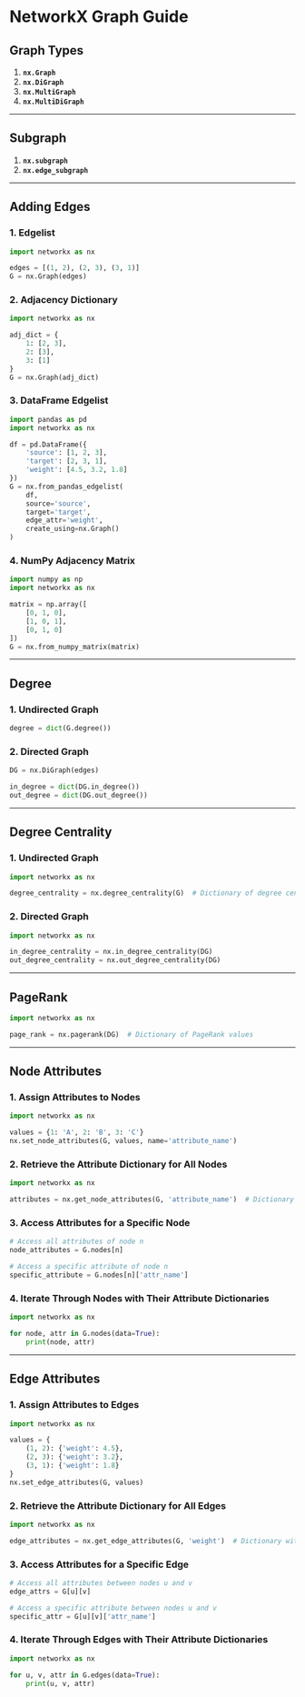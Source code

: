 # NetworkX Graph Guide

## Graph Types

1. **`nx.Graph`**
2. **`nx.DiGraph`**
3. **`nx.MultiGraph`**
4. **`nx.MultiDiGraph`**

---

## Subgraph

1. **`nx.subgraph`**
2. **`nx.edge_subgraph`**

---

## Adding Edges

### 1. Edgelist

```python
import networkx as nx

edges = [(1, 2), (2, 3), (3, 1)]
G = nx.Graph(edges)
```

### 2. Adjacency Dictionary

```python
import networkx as nx

adj_dict = {
    1: [2, 3],
    2: [3],
    3: [1]
}
G = nx.Graph(adj_dict)
```

### 3. DataFrame Edgelist

```python
import pandas as pd
import networkx as nx

df = pd.DataFrame({
    'source': [1, 2, 3],
    'target': [2, 3, 1],
    'weight': [4.5, 3.2, 1.8]
})
G = nx.from_pandas_edgelist(
    df,
    source='source',
    target='target',
    edge_attr='weight',
    create_using=nx.Graph()
)
```

### 4. NumPy Adjacency Matrix

```python
import numpy as np
import networkx as nx

matrix = np.array([
    [0, 1, 0],
    [1, 0, 1],
    [0, 1, 0]
])
G = nx.from_numpy_matrix(matrix)
```

---

## Degree

### 1. Undirected Graph

```python
degree = dict(G.degree())
```

### 2. Directed Graph

```python
DG = nx.DiGraph(edges)

in_degree = dict(DG.in_degree())
out_degree = dict(DG.out_degree())
```

---

## Degree Centrality

### 1. Undirected Graph

```python
import networkx as nx

degree_centrality = nx.degree_centrality(G)  # Dictionary of degree centrality
```

### 2. Directed Graph

```python
import networkx as nx

in_degree_centrality = nx.in_degree_centrality(DG)
out_degree_centrality = nx.out_degree_centrality(DG)
```

---

## PageRank

```python
import networkx as nx

page_rank = nx.pagerank(DG)  # Dictionary of PageRank values
```

---

## Node Attributes

### 1. Assign Attributes to Nodes

```python
import networkx as nx

values = {1: 'A', 2: 'B', 3: 'C'}
nx.set_node_attributes(G, values, name='attribute_name')
```

### 2. Retrieve the Attribute Dictionary for All Nodes

```python
import networkx as nx

attributes = nx.get_node_attributes(G, 'attribute_name')  # Dictionary with node as the key
```

### 3. Access Attributes for a Specific Node

```python
# Access all attributes of node n
node_attributes = G.nodes[n]

# Access a specific attribute of node n
specific_attribute = G.nodes[n]['attr_name']
```

### 4. Iterate Through Nodes with Their Attribute Dictionaries

```python
import networkx as nx

for node, attr in G.nodes(data=True):
    print(node, attr)
```

---

## Edge Attributes

### 1. Assign Attributes to Edges

```python
import networkx as nx

values = {
    (1, 2): {'weight': 4.5},
    (2, 3): {'weight': 3.2},
    (3, 1): {'weight': 1.8}
}
nx.set_edge_attributes(G, values)
```

### 2. Retrieve the Attribute Dictionary for All Edges

```python
import networkx as nx

edge_attributes = nx.get_edge_attributes(G, 'weight')  # Dictionary with edge as the key
```

### 3. Access Attributes for a Specific Edge

```python
# Access all attributes between nodes u and v
edge_attrs = G[u][v]

# Access a specific attribute between nodes u and v
specific_attr = G[u][v]['attr_name']
```

### 4. Iterate Through Edges with Their Attribute Dictionaries

```python
import networkx as nx

for u, v, attr in G.edges(data=True):
    print(u, v, attr)
```
